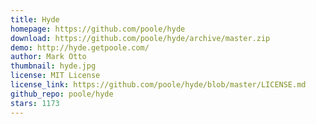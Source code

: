 ```yaml
---
title: Hyde
homepage: https://github.com/poole/hyde
download: https://github.com/poole/hyde/archive/master.zip
demo: http://hyde.getpoole.com/
author: Mark Otto
thumbnail: hyde.jpg
license: MIT License
license_link: https://github.com/poole/hyde/blob/master/LICENSE.md
github_repo: poole/hyde
stars: 1173
---
```

